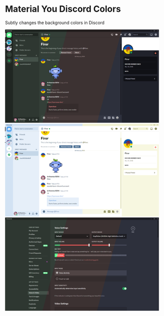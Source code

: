 # Material You Discord Colors

Subtly changes the background colors in Discord

![Dark Mode](images/DarkMode.png)
![Light Mode](images/LightMode.png)
![Settings](images/Settings.png)